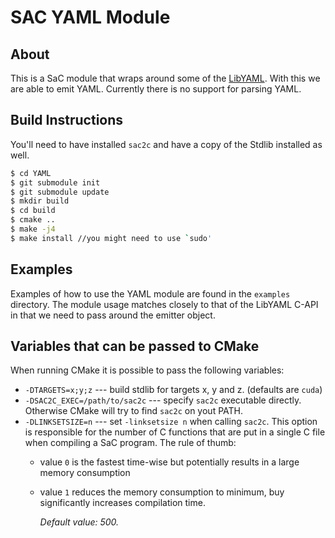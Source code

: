 SAC YAML Module
===============

About
-----

This is a SaC module that wraps around some of the [LibYAML](http://pyyaml.org/wiki/LibYAML).
With this we are able to emit YAML. Currently there is no support for parsing YAML.

Build Instructions
------------------

You'll need to have installed `sac2c` and have a copy of the Stdlib
installed as well.

```sh
$ cd YAML
$ git submodule init
$ git submodule update
$ mkdir build
$ cd build
$ cmake ..
$ make -j4
$ make install //you might need to use `sudo'
```

Examples
--------

Examples of how to use the YAML module are found in the `examples` directory. The module usage
matches closely to that of the LibYAML C-API in that we need to pass around the emitter object.

Variables that can be passed to CMake
-------------------------------------

When running CMake it is possible to pass the following variables:
  * `-DTARGETS=x;y;z` --- build stdlib for targets x, y and z. (defaults are `cuda`)
  * `-DSAC2C_EXEC=/path/to/sac2c` --- specify `sac2c` executable directly. Otherwise CMake will
    try to find `sac2c` on yout PATH.
  * `-DLINKSETSIZE=n` --- set `-linksetsize n` when calling `sac2c`.  This option is responsible
    for the number of C functions that are put in a single C file when compiling a SaC program.
    The rule of thumb:
    * value `0` is the fastest time-wise but potentially results in a large memory consumption
    * value `1` reduces the memory consumption to minimum, buy significantly increases compilation time.
    
      *Default value: 500.*
